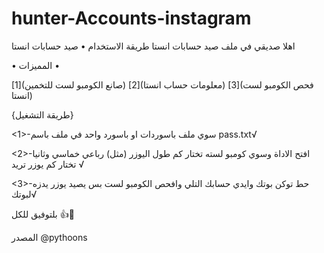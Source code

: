 # hunter-Accounts-instagram
اهلا صديقي في ملف صيد حسابات انستا طريقة الاستخدام
• صيد حسابات انستا

• المميزات •

[1](صانع الكومبو لست للتخمين)
[2](معلومات حساب انستا)
[3](فحص الكومبو لست انستا)

{طريقة التشغيل}

<1>-سوي ملف باسوردات او باسورد واحد في ملف باسم pass.txt√

<2>-افتح الاداة وسوي كومبو لسته تختار كم طول اليوزر (مثل) رباعي خماسي وثانيا تختار كم يوزر تريد √

<3>-حط توكن بوتك وايدي حسابك التلي وافحص الكومبو لست بس يصيد يوزر يدزه لبوتك√

بلتوفيق للكل 👍💙

المصدر @pythoons
